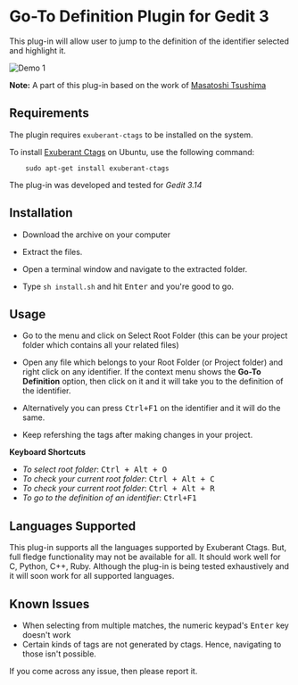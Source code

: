 # Go-To Definition Plugin for Gedit 3

This plug-in will allow user to jump to the definition of the identifier selected and highlight it.

![Demo 1](http://share.gifyoutube.com/KRbDoq.gif)

**Note:** A part of this plug-in based on the work of [Masatoshi Tsushima](https://github.com/utisam/gtagJump)




## Requirements

The plugin requires `exuberant-ctags` to be installed on the system.

To install [Exuberant Ctags](http://ctags.sourceforge.net/) on Ubuntu, use the following command:
	
		sudo apt-get install exuberant-ctags

The plug-in was developed and tested for *Gedit 3.14*

## Installation

- Download the archive on your computer

- Extract the files.

- Open a terminal window and navigate to the extracted folder.

- Type `sh install.sh` and hit <kbd>Enter</kbd> and you're good to go.

## Usage

- Go to the menu and click on Select Root Folder (this can be your project folder which contains all your related files)

- Open any file which belongs to your Root Folder (or Project folder) and right click on any identifier. If the context menu shows the **Go-To Definition** option, then click on it and it will take you to the definition of the identifier. 

- Alternatively you can press <kbd>Ctrl+F1</kbd> on the identifier and it will do the same.

- Keep refershing the tags after making changes in your project. 

**Keyboard Shortcuts**

- *To select root folder*: <kbd>Ctrl + Alt + O</kbd>
- *To check your current root folder*: <kbd>Ctrl + Alt + C</kbd>
- *To check your current root folder*: <kbd>Ctrl + Alt + R</kbd>
- *To go to the definition of an identifier*: <kbd>Ctrl+F1</kbd>

## Languages Supported

This plug-in supports all the languages supported by Exuberant Ctags. But, full fledge functionality may not be available for all. It should work well for C, Python, C++, Ruby. Although the plug-in is being tested exhaustively and it will soon work for all supported languages.

## Known Issues

- When selecting from multiple matches, the numeric keypad's <kbd>Enter</kbd> key doesn't work
- Certain kinds of tags are not generated by ctags. Hence, navigating to those isn't possible.

If you come across any issue, then please report it.
